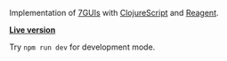 
Implementation of [7GUIs](http://eugenkiss.github.io/7guis/) with
[ClojureScript](https://clojurescript.org) and
[Reagent](https://reagent-project.github.io/).

[**Live version**](https://eckardjf.github.io/seven-guis/)

Try `npm run dev` for development mode.